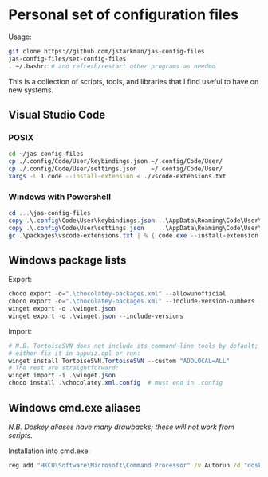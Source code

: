 # Personal set of configuration files

Usage:
```sh
git clone https://github.com/jstarkman/jas-config-files
jas-config-files/set-config-files
. ~/.bashrc # and refresh/restart other programs as needed
```

This is a collection of scripts, tools, and libraries that I find
useful to have on new systems.

## Visual Studio Code

### POSIX
```sh
cd ~/jas-config-files
cp ./.config/Code/User/keybindings.json ~/.config/Code/User/
cp ./.config/Code/User/settings.json    ~/.config/Code/User/
xargs -L 1 code --install-extension < ./vscode-extensions.txt
```

### Windows with Powershell
```ps1
cd ...\jas-config-files
copy .\.config\Code\User\keybindings.json ..\AppData\Roaming\Code\User\
copy .\.config\Code\User\settings.json    ..\AppData\Roaming\Code\User\
gc .\packages\vscode-extensions.txt | % { code.exe --install-extension $_ }
```

## Windows package lists
Export:
```ps1
choco export -o=".\chocolatey-packages.xml" --allowunofficial
choco export -o=".\chocolatey-packages.xml" --include-version-numbers --allowunofficial
winget export -o .\winget.json
winget export -o .\winget.json --include-versions
```

Import:
```ps1
# N.B. TortoiseSVN does not include its command-line tools by default;
# either fix it in appwiz.cpl or run:
winget install TortoiseSVN.TortoiseSVN --custom "ADDLOCAL=ALL"
# The rest are straightforward:
winget import -i .\winget.json
choco install .\chocolatey.xml.config  # must end in .config
```

## Windows cmd.exe aliases
*N.B. Doskey aliases have many drawbacks; these will not work from scripts.*

Installation into cmd.exe:
```bat
reg add "HKCU\Software\Microsoft\Command Processor" /v Autorun /d "doskey /macrofile=\"%USERPROFILE%\jas-config-files\alias.cmd\"" /f
```
